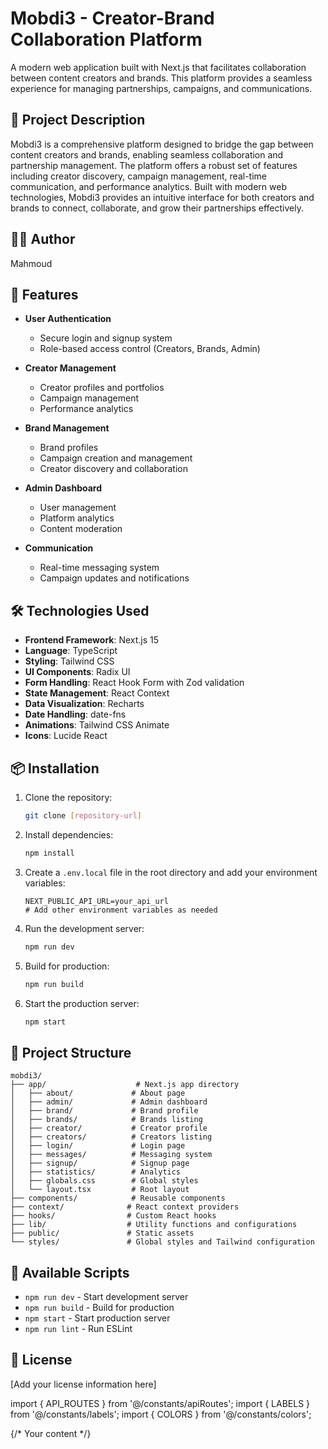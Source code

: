 # Mobdi3 - Creator-Brand Collaboration Platform

A modern web application built with Next.js that facilitates collaboration between content creators and brands. This platform provides a seamless experience for managing partnerships, campaigns, and communications.

## 📝 Project Description

Mobdi3 is a comprehensive platform designed to bridge the gap between content creators and brands, enabling seamless collaboration and partnership management. The platform offers a robust set of features including creator discovery, campaign management, real-time communication, and performance analytics. Built with modern web technologies, Mobdi3 provides an intuitive interface for both creators and brands to connect, collaborate, and grow their partnerships effectively.

## 👨‍💻 Author

Mahmoud 

## 🚀 Features

- **User Authentication**
  - Secure login and signup system
  - Role-based access control (Creators, Brands, Admin)

- **Creator Management**
  - Creator profiles and portfolios
  - Campaign management
  - Performance analytics

- **Brand Management**
  - Brand profiles
  - Campaign creation and management
  - Creator discovery and collaboration

- **Admin Dashboard**
  - User management
  - Platform analytics
  - Content moderation

- **Communication**
  - Real-time messaging system
  - Campaign updates and notifications

## 🛠️ Technologies Used

- **Frontend Framework**: Next.js 15
- **Language**: TypeScript
- **Styling**: Tailwind CSS
- **UI Components**: Radix UI
- **Form Handling**: React Hook Form with Zod validation
- **State Management**: React Context
- **Data Visualization**: Recharts
- **Date Handling**: date-fns
- **Animations**: Tailwind CSS Animate
- **Icons**: Lucide React

## 📦 Installation

1. Clone the repository:
   ```bash
   git clone [repository-url]
   ```

2. Install dependencies:
   ```bash
   npm install
   ```

3. Create a `.env.local` file in the root directory and add your environment variables:
   ```
   NEXT_PUBLIC_API_URL=your_api_url
   # Add other environment variables as needed
   ```

4. Run the development server:
   ```bash
   npm run dev
   ```

5. Build for production:
   ```bash
   npm run build
   ```

6. Start the production server:
   ```bash
   npm start
   ```

## 📁 Project Structure

```
mobdi3/
├── app/                    # Next.js app directory
│   ├── about/             # About page
│   ├── admin/             # Admin dashboard
│   ├── brand/             # Brand profile
│   ├── brands/            # Brands listing
│   ├── creator/           # Creator profile
│   ├── creators/          # Creators listing
│   ├── login/             # Login page
│   ├── messages/          # Messaging system
│   ├── signup/            # Signup page
│   ├── statistics/        # Analytics
│   ├── globals.css        # Global styles
│   └── layout.tsx         # Root layout
├── components/            # Reusable components
├── context/              # React context providers
├── hooks/                # Custom React hooks
├── lib/                  # Utility functions and configurations
├── public/               # Static assets
└── styles/               # Global styles and Tailwind configuration
```

## 🔧 Available Scripts

- `npm run dev` - Start development server
- `npm run build` - Build for production
- `npm start` - Start production server
- `npm run lint` - Run ESLint

## 📝 License

[Add your license information here] 

import { API_ROUTES } from '@/constants/apiRoutes';
import { LABELS } from '@/constants/labels';
import { COLORS } from '@/constants/colors'; 

<div className="bg-white dark:bg-gray-800 text-gray-900 dark:text-white">
  {/* Your content */}
</div> 